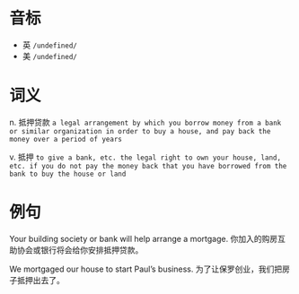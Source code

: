 # 音标

- 英 `/undefined/`
- 美 `/undefined/`

# 词义

n. 抵押贷款
`a legal arrangement by which you borrow money from a bank or similar organization in order to buy a house, and pay back the money over a period of years`

v. 抵押
`to give a bank, etc. the legal right to own your house, land, etc. if you do not pay the money back that you have borrowed from the bank to buy the house or land`

# 例句

Your building society or bank will help arrange a mortgage.
你加入的购房互助协会或银行将会给你安排抵押贷款。

We mortgaged our house to start Paul’s business.
为了让保罗创业，我们把房子抵押出去了。


